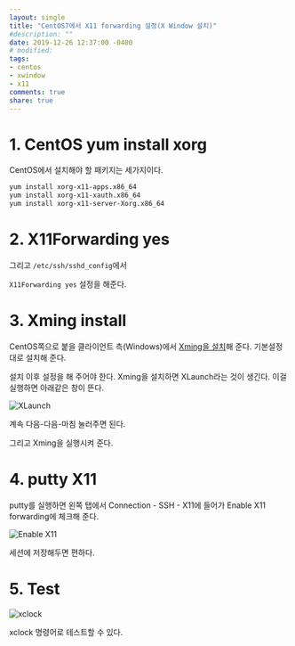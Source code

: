 ```yaml
---
layout: single
title: "CentOS7에서 X11 forwarding 설정(X Window 설치)"
#description: ""
date: 2019-12-26 12:37:00 -0400
# modified: 
tags: 
- centos
- xwindow
- x11
comments: true
share: true
---
```


# 1. CentOS yum install xorg

CentOS에서 설치해야 할 패키지는 세가지이다.

```bash
yum install xorg-x11-apps.x86_64
yum install xorg-x11-xauth.x86_64
yum install xorg-x11-server-Xorg.x86_64
```

# 2. X11Forwarding yes

그리고 ```/etc/ssh/sshd_config```에서

```X11Forwarding yes``` 설정을 해준다.


# 3. Xming install

CentOS쪽으로 붙을 클라이언트 측(Windows)에서 [Xming을 설치](https://sourceforge.net/projects/xming/)해 준다.
기본설정대로 설치해 준다.

설치 이후 설정을 해 주어야 한다. Xming을 설치하면 XLaunch라는 것이 생긴다. 이걸 실행하면 아래같은 창이 뜬다.

![XLaunch]({{site.url}}{{site.baseurl}}/assets/images/2019-12-26-CentOS7-X11-forwarding/0.PNG)

계속 다음-다음-마침 눌러주면 된다.

그리고 Xming을 실행시켜 준다.


# 4. putty X11

putty를 실행하면 왼쪽 탭에서
Connection - SSH - X11에 들어가 Enable X11 forwarding에 체크해 준다.

![Enable X11]({{site.url}}{{site.baseurl}}/assets/images/2019-12-26-CentOS7-X11-forwarding/1.PNG)

세션에 저장해두면 편하다.


# 5. Test

![xclock]({{site.url}}{{site.baseurl}}/assets/images/2019-12-26-CentOS7-X11-forwarding/2.PNG)

xclock 명령어로 테스트할 수 있다.